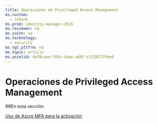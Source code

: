 ```yaml
---
title: Operaciones de Privileged Access Management
ms.custom: 
  - inhenk
ms.prod: identity-manager-2015
ms.reviewer: na
ms.suite: na
ms.technology: 
  - security
ms.tgt_pltfrm: na
ms.topic: article
ms.assetid: da70caee-f05c-4aae-ad07-c1f297179ee0
---
```

# Operaciones de Privileged Access Management
##En esta sección

[Uso de Azure MFA para la activación](https://technet.microsoft.com/en-US/library/mt517876.aspx)



